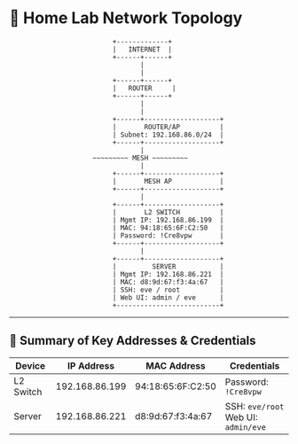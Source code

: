 # 📡 Home Lab Network Topology

```
                          +-------------+
                          |   INTERNET  |
                          +------+------+
                                 |
                                 |
                          +------+------+
                          |   ROUTER     |
                          +------+------+
                                 |
                                 |
                          +------+-------------------+
                          |       ROUTER/AP          |
                          | Subnet: 192.168.86.0/24  |
                          +------+-------------------+
                                 |
                     ~~~~~~~~~ MESH ~~~~~~~~~
                                 |
                          +------+-------------------+
                          |       MESH AP            |
                          +------+-------------------+
                                 |
                          +------+-------------------+
                          |       L2 SWITCH          |
                          | Mgmt IP: 192.168.86.199  |
                          | MAC: 94:18:65:6F:C2:50   |
                          | Password: !Cre8vpw       |
                          +------+-------------------+
                                 |
                          +------+-------------------+
                          |         SERVER           |
                          | Mgmt IP: 192.168.86.221  |
                          | MAC: d8:9d:67:f3:4a:67   |
                          | SSH: eve / root          |
                          | Web UI: admin / eve      |
                          +--------------------------+
```

---

## 🧾 Summary of Key Addresses & Credentials

| Device      | IP Address        | MAC Address            | Credentials             |
|-------------|-------------------|-------------------------|--------------------------|
| L2 Switch   | 192.168.86.199    | 94:18:65:6F:C2:50       | Password: `!Cre8vpw`     |
| Server      | 192.168.86.221    | d8:9d:67:f3:4a:67       | SSH: `eve/root`<br>Web UI: `admin/eve` |